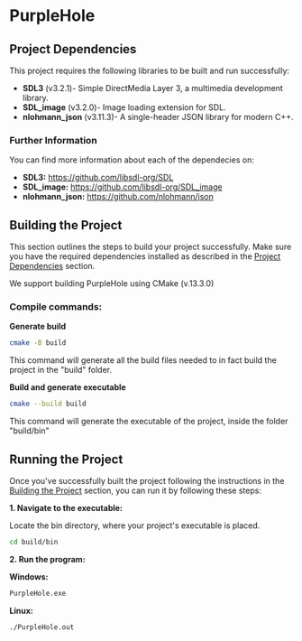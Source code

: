 # PurpleHole

## Project Dependencies

This project requires the following libraries to be built and run successfully:

* **SDL3** (v3.2.1)- Simple DirectMedia Layer 3, a multimedia development library.
* **SDL_image** (v3.2.0)- Image loading extension for SDL.
* **nlohmann_json** (v3.11.3)- A single-header JSON library for modern C++.

### Further Information

You can find more information about each of the dependecies on:

- **SDL3:** https://github.com/libsdl-org/SDL
- **SDL_image:** https://github.com/libsdl-org/SDL_image
- **nlohmann_json:** https://github.com/nlohmann/json

## Building the Project

This section outlines the steps to build your project successfully. Make sure you have the required dependencies installed as described in the [Project Dependencies](#project-dependencies) section.

We support building PurpleHole using CMake (v.13.3.0)

### **Compile commands:**

**Generate build** 
```bash
cmake -B build
```
This command will generate all the build files needed to in fact build the project in the "build" folder.

**Build and generate executable** 
```bash
cmake --build build
```
This command will generate the executable of the project, inside the folder "build/bin"


## Running the Project

Once you've successfully built the project following the instructions in the [Building the Project](#building-the-project) section, you can run it by following these steps:

**1. Navigate to the executable:**

Locate the bin directory, where your project's executable is placed.
```bash
cd build/bin
```

**2. Run the program:**

**Windows:**

```bash
PurpleHole.exe
```

**Linux:**
```bash
./PurpleHole.out
```

